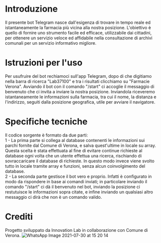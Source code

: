 # Introduzione
Il presente bot Telegram nasce dall'esigenza di trovare in tempo reale ed istantaneamente la farmacia più vicina alla nostra posizione. L'obiettivo è quello di fornire uno strumento facile ed efficace, utilizzabile dai cittadini, per ottenere un servizio veloce ed affidabile nella consultazione di archivi comunali per un servizio informativo migliore.
# Istruzioni per l'uso
Per usufruire del bot rechiamoci sull'app Telegram, dopo di che digitiamo nella barra di ricerca "Lab37100" e tra i risultati clicchiamo su "Farmacie Verona".
Avviando il bot con il comando "/start" ci accoglie il messaggio di benvenuto che ci invita a inviare la nostra posizione. Inviandola riceveremo istantaneamente le informazioni sulla farmacia, tra cui il nome, la distanza e l'indirizzo, seguiti dalla posizione geografica, utile per avviare il navigatore.
# Specifiche tecniche
Il codice sorgente è formato da due parti:  
1 - La prima parte si collega al database contenenti le informazioni sui parchi fornite dal Comune di Verona, e salva quest'ultime in locale su array. Questa scelta è stata
    effettuata al fine di evitare continue richieste al database ogni volta che un utente effettua una ricerca, rischiando di sovraccaricare il database di richieste. In questo
    modo invece viene svolto tutto in locale tramite array e funzioni, senza alcun coinvolgimento del database.  
2 - La seconda parte gestisce il bot vero e proprio. Infatti è configurato in modo da rispondere in base ai comandi inviati; in particolare inviando il comando "/start" ci dà il
    benvenuto nel bot, inviando la posizione ci restutuisce le informazioni sopra citate, e infine inviando un qualsiasi altro messaggio ci dirà che non è un comando valido.
# Crediti
Progetto sviluppato da Innovation Lab in collaborazione con Comune di Verona.
![WhatsApp Image 2021-07-30 at 15 20 14](https://user-images.githubusercontent.com/87977853/127863204-46d984eb-4025-479b-b6e6-4bd8f8e38c5c.jpeg)
